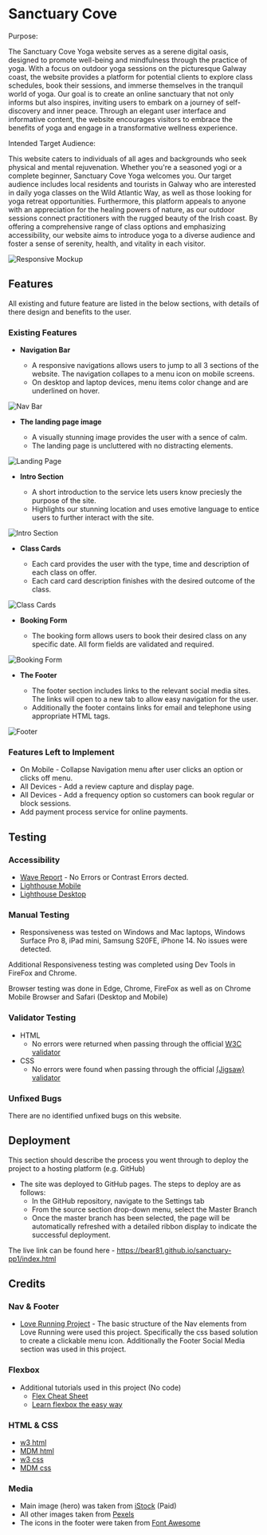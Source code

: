 # Sanctuary Cove

Purpose:

The Sanctuary Cove Yoga website serves as a serene digital oasis, designed to promote well-being and mindfulness through the practice of yoga. With a focus on outdoor yoga sessions on the picturesque Galway coast, the website provides a platform for potential clients to explore class schedules, book their sessions, and immerse themselves in the tranquil world of yoga. Our goal is to create an online sanctuary that not only informs but also inspires, inviting users to embark on a journey of self-discovery and inner peace. Through an elegant user interface and informative content, the website encourages visitors to embrace the benefits of yoga and engage in a transformative wellness experience.

Intended Target Audience:

This website caters to individuals of all ages and backgrounds who seek physical and mental rejuvenation. Whether you're a seasoned yogi or a complete beginner, Sanctuary Cove Yoga welcomes you. Our target audience includes local residents and tourists in Galway who are interested in daily yoga classes on the Wild Atlantic Way, as well as those looking for yoga retreat opportunities. Furthermore, this platform appeals to anyone with an appreciation for the healing powers of nature, as our outdoor sessions connect practitioners with the rugged beauty of the Irish coast. By offering a comprehensive range of class options and emphasizing accessibility, our website aims to introduce yoga to a diverse audience and foster a sense of serenity, health, and vitality in each visitor.

![Responsive Mockup](https://github.com/Bear81/sanctuary-pp1/blob/main/documentation-images/amiresponsive_transparent.png)

## Features

All existing and future feature are listed in the below sections, with details of there design and benefits to the user.

### Existing Features

- __Navigation Bar__

  - A responsive navigations allows users to jump to all 3 sections of the website. The navigation collapes to a menu icon on mobile screens.
  - On desktop and laptop devices, menu items color change and are underlined on hover.

![Nav Bar](https://github.com/Bear81/sanctuary-pp1/blob/main/documentation-images/nav-bar-ss.png)

- __The landing page image__

  - A visually stunning image provides the user with a sence of calm.
  - The landing page is uncluttered with no distracting elements.

![Landing Page](https://github.com/Bear81/sanctuary-pp1/blob/main/documentation-images/landing_ss.png)

- __Intro Section__

  - A short introduction to the service lets users know preciesly the purpose of the site.
  - Highlights our stunning location and uses emotive language to entice users to further interact with the site.

![Intro Section](https://github.com/Bear81/sanctuary-pp1/blob/main/documentation-images/landing_ss.png)

- __Class Cards__

  - Each card provides the user with the type, time and description of each class on offer.
  - Each card card description finishes with the desired outcome of the class.

![Class Cards](https://github.com/Bear81/sanctuary-pp1/blob/main/documentation-images/class_cards_ss.png)

- __Booking Form__

  - The booking form allows users to book their desired class on any specific date. All form fields are validated and required.  

![Booking Form](https://github.com/Bear81/sanctuary-pp1/blob/main/documentation-images/booking_form_ss.png)

- __The Footer__

  - The footer section includes links to the relevant social media sites. The links will open to a new tab to allow easy navigation for the user.
  - Additionally the footer contains links for email and telephone using appropriate HTML tags.

![Footer](https://github.com/Bear81/sanctuary-pp1/blob/main/documentation-images/footer_ss.png)

### Features Left to Implement

- On Mobile - Collapse Navigation menu after user clicks an option or clicks off menu.
- All Devices - Add a review capture and display page.
- All Devices - Add a frequency option so customers can book regular or block sessions.
- Add payment process service for online payments.

## Testing

### Accessibility

- [Wave Report](https://wave.webaim.org/report#/https%3A%2F%2Fbear81.github.io%2Fsanctuary-pp1%2Findex.html) - No Errors or Contrast Errors dected.
- [Lighthouse Mobile](https://github.com/Bear81/sanctuary-pp1/blob/main/documentation-images/lighthouse_mobile.png)
- [Lighthouse Desktop](https://github.com/Bear81/sanctuary-pp1/blob/main/documentation-images/lighthouse_desktop.png)

### Manual Testing

- Responsiveness was tested on Windows and Mac laptops, Windows Surface Pro 8, iPad mini, Samsung S20FE, iPhone 14. No issues were detected.

Additional Responsiveness testing was completed using Dev Tools in FireFox and Chrome.

Browser testing was done in Edge, Chrome, FireFox as well as on Chrome Mobile Browser and Safari (Desktop and Mobile)

### Validator Testing

- HTML
  - No errors were returned when passing through the official [W3C validator](https://validator.w3.org/nu/?doc=https%3A%2F%2Fcode-institute-org.github.io%2Flove-running-2.0%2Findex.html)
- CSS
  - No errors were found when passing through the official [(Jigsaw) validator](https://jigsaw.w3.org/css-validator/validator?uri=https%3A%2F%2Fvalidator.w3.org%2Fnu%2F%3Fdoc%3Dhttps%253A%252F%252Fcode-institute-org.github.io%252Flove-running-2.0%252Findex.html&profile=css3svg&usermedium=all&warning=1&vextwarning=&lang=en#css)

### Unfixed Bugs

There are no identified unfixed bugs on this website.

## Deployment

This section should describe the process you went through to deploy the project to a hosting platform (e.g. GitHub)

- The site was deployed to GitHub pages. The steps to deploy are as follows:
  - In the GitHub repository, navigate to the Settings tab
  - From the source section drop-down menu, select the Master Branch
  - Once the master branch has been selected, the page will be automatically refreshed with a detailed ribbon display to indicate the successful deployment.

The live link can be found here - <https://bear81.github.io/sanctuary-pp1/index.html>

## Credits

### Nav & Footer

- [Love Running Project](https://github.com/Code-Institute-Solutions/Love-Running-Solutions) - The basic structure of the Nav elements from Love Running were used this project. Specifically the css based solution to create a clickable menu icon. Additionally the Footer Social Media section was used in this project.

### Flexbox

- Additional tutorials used in this project (No code)
  - [Flex Cheat Sheet](https://flexbox.malven.co/)
  - [Learn flexbox the easy way](https://www.youtube.com/watch?v=u044iM9xsWU&list=PL3_VIArpa1JQtpIJEOjcN0-XTgJ006ZPi&index=2)

### HTML & CSS

- [w3 html](https://www.w3schools.com/html/)
- [MDM html](https://developer.mozilla.org/en-US/docs/Web/HTML)
- [w3 css](https://www.w3schools.com/w3css/defaulT.asp)
- [MDM css](https://developer.mozilla.org/en-US/docs/Web/CSS)

### Media

- Main image (hero) was taken from [iStock](https://www.istockphoto.com/photo/salthill-galway-ireland-gm182398527-11531311) (Paid)
- All other images taken from [Pexels](https://www.pexels.com/collections/yoga-moody-coastal-theme-fxnk2vk/)
- The icons in the footer were taken from [Font Awesome](https://fontawesome.com/)
